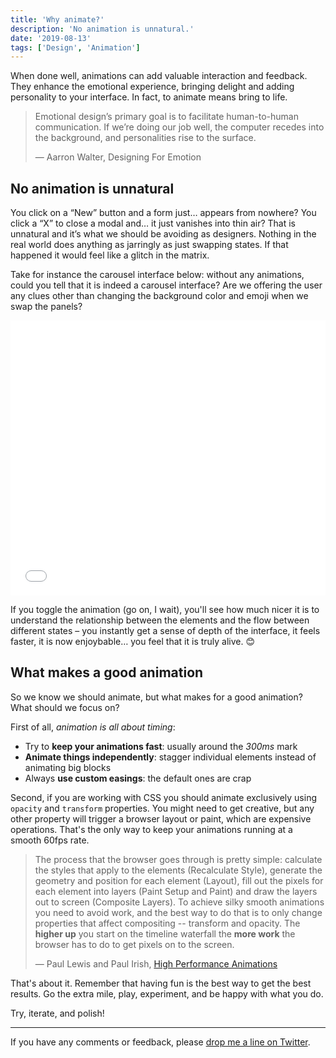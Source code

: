 ```yaml
---
title: 'Why animate?'
description: 'No animation is unnatural.'
date: '2019-08-13'
tags: ['Design', 'Animation']
---
```


When done well, animations can add valuable interaction and feedback. They enhance the emotional experience, bringing delight and adding personality to your interface. In fact, to animate means bring to life.

> Emotional design’s primary goal is to facilitate human-to-human communication. If we’re doing our job well, the computer recedes into the background, and personalities rise to the surface.
>
> <footer>— Aarron Walter, Designing For Emotion</footer>

## No animation is unnatural

You click on a “New” button and a form just… appears from nowhere? You click a “X” to close a modal and… it just vanishes into thin air? That is unnatural and it’s what we should be avoiding as designers. Nothing in the real world does anything as jarringly as just swapping states. If that happened it would feel like a glitch in the matrix.

Take for instance the carousel interface below: without any animations, could you tell that it is indeed a carousel interface? Are we offering the user any clues other than changing the background color and emoji when we swap the panels?

<div class="embed-responsive embed-responsive-16by9">
  <iframe height="440" style="width: 100%;" scrolling="no" title="CSS 3D transform Colorful Animated Carousel" src="//codepen.io/edmundojr/embed/qdLWWx/?height=440&theme-id=dark&default-tab=result" frameborder="no" allowtransparency="true" allowfullscreen="true"></iframe>
</div>

If you toggle the animation (go on, I wait), you'll see how much nicer it is to understand the relationship between the elements and the flow between different states – you instantly get a sense of depth of the interface, it feels faster, it is now enjoybable… you feel that it is truly alive. 😊

## What makes a good animation

So we know we should animate, but what makes for a good animation? What should we focus on?

First of all, _animation is all about timing_:

- Try to **keep your animations fast**: usually around the _300ms_ mark
- **Animate things independently**: stagger individual elements instead of animating big blocks
- Always **use custom easings**: the default ones are crap

Second, if you are working with CSS you should animate exclusively using `opacity` and `transform` properties. You might need to get creative, but any other property will trigger a browser layout or paint, which are expensive operations. That's the only way to keep your animations running at a smooth 60fps rate.

> The process that the browser goes through is pretty simple: calculate the styles that apply to the elements (Recalculate Style), generate the geometry and position for each element (Layout), fill out the pixels for each element into layers (Paint Setup and Paint) and draw the layers out to screen (Composite Layers). To achieve silky smooth animations you need to avoid work, and the best way to do that is to only change properties that affect compositing -- transform and opacity. The **higher up** you start on the timeline waterfall the **more work** the browser has to do to get pixels on to the screen.
>
> <footer><span>—</span> Paul Lewis and Paul Irish, <a href="https://www.html5rocks.com/en/tutorials/speed/high-performance-animations/#disqus_thread">High Performance Animations</a></footer>

That's about it. Remember that having fun is the best way to get the best results. Go the extra mile, play, experiment, and be happy with what you do.

Try, iterate, and polish!

---

If you have any comments or feedback, please [drop me a line on Twitter](https://twitter.com/edmundojr_).
